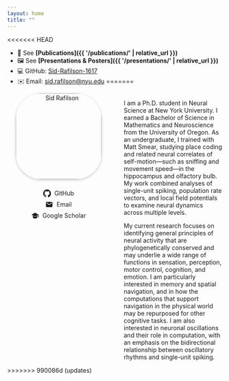 ```yaml
---
layout: home
title: ""
---
```


<!-- Page-scoped styles -->
<style>
  .home-wrap {
    display: flex;
    align-items: flex-start;
    gap: 2rem;
    flex-wrap: wrap;
  }
  .left-col {
    flex: 0 0 240px;
    text-align: center;
  }
  .profile-pic {
    width: 200px;
    border-radius: 30%;
    box-shadow: 0 2px 6px rgba(0,0,0,0.2);
    margin-bottom: 1rem;
  }
  .icon-row {
    display: flex;
    flex-direction: column;   /* stack vertically */
    align-items: center;
    gap: 0.5rem;
    margin-top: 0.5rem;
  }
  .icon-link {
    display: inline-flex;
    align-items: center;
    gap: 0.5rem;
    text-decoration: none;
  }
  .icon-svg {
    width: 18px;
    height: 18px;
    fill: currentColor;
  }
  .right-col {
    flex: 1 1 320px;
  }
  .cta-list {
    list-style: none;
    padding-left: 0;
    margin-top: 1rem;
  }
  .cta-list li {
    margin: 0.3rem 0;
  }
</style>

<<<<<<< HEAD
- 📄 See **[Publications]({{ '/publications/' | relative_url }})**
- 🖼️ See **[Presentations & Posters]({{ '/presentations/' | relative_url }})**
- 💻 GitHub: [Sid-Rafilson-1617](https://github.com/Sid-Rafilson-1617)  
- ✉️ Email: <sid.rafilson@nyu.edu>
=======

<div class="home-wrap">
    <!-- Left column: Photo + contact -->
    <div class="left-col">
        <img class="profile-pic" src="{{ '/assets/profile.jpg' | relative_url }}" alt="Sid Rafilson">
        <div class="icon-row">
            <!-- GitHub -->
            <a class="icon-link" href="https://github.com/Sid-Rafilson-1617" aria-label="GitHub">
                    <svg class="icon-svg" viewBox="0 0 16 16" aria-hidden="true">
                    <path d="M8 0C3.58 0 0 3.73 0 8.33c0 3.68 2.29 6.79 5.47 7.89.4.08.55-.18.55-.4 0-.2-.01-.86-.01-1.57-2 .38-2.53-.51-2.69-.98-.09-.24-.48-.98-.82-1.18-.28-.15-.68-.52-.01-.53.63-.01 1.08.59 1.23.83.72 1.23 1.87.88 2.33.67.07-.54.28-.88.5-1.08-1.78-.21-3.64-.92-3.64-4.08 0-.9.31-1.64.83-2.22-.08-.21-.36-1.07.08-2.22 0 0 .67-.22 2.2.85.64-.18 1.32-.27 2-.27s1.36.09 2 .27c1.53-1.07 2.2-.85 2.2-.85.44 1.15.16 2.01.08 2.22.52.58.83 1.31.83 2.22 0 3.17-1.87 3.87-3.65 4.08.29.26.54.77.54 1.55 0 1.12-.01 2.02-.01 2.3 0 .22.15.49.55.4A8.33 8.33 0 0 0 16 8.33C16 3.73 12.42 0 8 0z"/>
                    </svg>
                    <span>GitHub</span>
            </a>
            <!-- Email -->
            <a class="icon-link" href="mailto:sid.rafilson@nyu.edu" aria-label="Email">
                <svg class="icon-svg" viewBox="0 0 24 24" aria-hidden="true">
                <path d="M20 4H4a2 2 0 0 0-2 2v12a2 2 0 0 0 2 2h16a2 2 0 0 0 2-2V6a2 2 0 0 0-2-2Zm0 4.236-8 5.333L4 8.236V6l8 5.333L20 6v2.236Z"/>
                </svg>
                <span>Email</span>
            </a>
            <!-- Google Scholar -->
            <a class="icon-link" href="https://scholar.google.com/citations?hl=en&user=bXmqFWsAAAAJ" aria-label="Google Scholar">
                <svg class="icon-svg" viewBox="0 0 24 24" aria-hidden="true">
                <path d="M12 3 1 9l11 6 9-4.91V17h2V9L12 3Zm0 13L5 12.2V17c0 2.21 3.13 4 7 4s7-1.79 7-4v-4.8L12 16Z"/>
                </svg>
                <span>Google Scholar</span>
            </a>
        </div>
    </div>
    <!-- Right column: Bio text -->
    <div style="flex: 1;">
        <p>
        I am a Ph.D. student in Neural Science at New York University. I earned a Bachelor of Science in Mathematics and Neuroscience from the University of Oregon. As an undergraduate, I trained with Matt Smear, studying place coding and related neural correlates of self-motion—such as sniffing and movement speed—in the hippocampus and olfactory bulb. My work combined analyses of single-unit spiking, population rate vectors, and local field potentials to examine neural dynamics across multiple levels.
        </p>
        <p>
        My current research focuses on identifying general principles of neural activity that are phylogenetically conserved and may underlie a wide range of functions in sensation, perception, motor control, cognition, and emotion. I am particularly interested in memory and spatial navigation, and in how the computations that support navigation in the physical world may be repurposed for other cognitive tasks. I am also interested in neuronal oscillations and their role in computation, with an emphasis on the bidirectional relationship between oscillatory rhythms and single-unit spiking.
        </p>
    </div>
</div>
>>>>>>> 990086d (updates)
